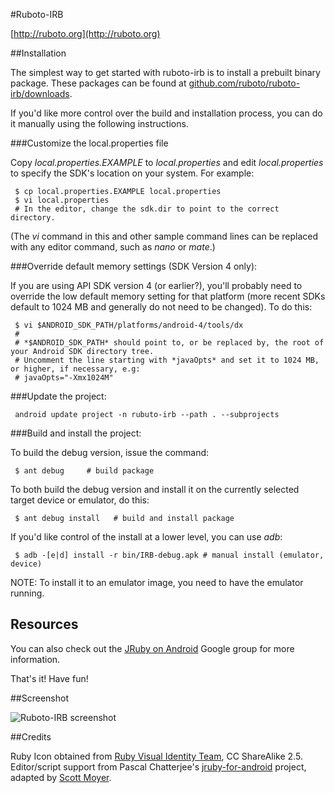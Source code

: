 #Ruboto-IRB

[http://ruboto.org](http://ruboto.org)

##Installation

The simplest way to get started with ruboto-irb is to install a prebuilt binary package.  These packages can be found at [github.com/ruboto/ruboto-irb/downloads](http://github.com/ruboto/ruboto-irb/downloads).

If you'd like more control over the build and installation process, you can do it manually using the following instructions.

###Customize the local.properties file

Copy *local.properties.EXAMPLE* to *local.properties* and edit *local.properties* to specify the SDK's location on your system.  For example:

     $ cp local.properties.EXAMPLE local.properties
     $ vi local.properties
     # In the editor, change the sdk.dir to point to the correct directory.

(The *vi* command in this and other sample command lines can be replaced with any editor command, such as *nano* or *mate*.)

###Override default memory settings (SDK Version 4 only):

  If you are using API SDK version 4 (or earlier?), you'll probably need to override the low default memory setting for that platform (more recent SDKs default to 1024 MB and generally do not need to be changed). To do this:

     $ vi $ANDROID_SDK_PATH/platforms/android-4/tools/dx
     #
     # *$ANDROID_SDK_PATH* should point to, or be replaced by, the root of your Android SDK directory tree. 
     # Uncomment the line starting with *javaOpts* and set it to 1024 MB, or higher, if necessary, e.g:
     # javaOpts="-Xmx1024M"

###Update the project:

     android update project -n rubuto-irb --path . --subprojects 

###Build and install the project:

  To build the debug version, issue the command:

     $ ant debug     # build package

  To both build the debug version and install it on the currently selected target device or emulator, do this:

     $ ant debug install   # build and install package

  If you'd like control of the install at a lower level, you can use *adb*:

     $ adb -[e|d] install -r bin/IRB-debug.apk # manual install (emulator, device)

NOTE: To install it to an emulator image, you need to have the emulator running. 

## Resources

You can also check out the [JRuby on Android](http://groups.google.com/group/ruboto) Google group for more information.

That's it! Have fun!

##Screenshot

![Ruboto-IRB screenshot](https://github.com/ruboto/ruboto-irb/raw/master/doc/ruboto-screenshot-landscape.png)

##Credits

Ruby Icon obtained from [Ruby Visual Identity Team](http://rubyidentity.org/), CC ShareAlike 2.5.
Editor/script support from Pascal Chatterjee's [jruby-for-android](http://code.google.com/p/jruby-for-android/) project, adapted by [Scott Moyer](http://github.com/rscottm/).
